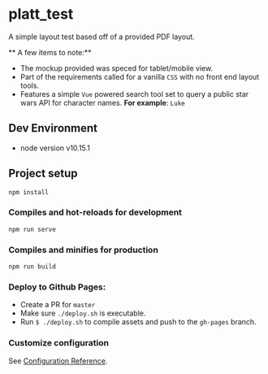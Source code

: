 # platt_test
A simple layout test based off of a provided PDF layout.  

** A few items to note:** 

- The mockup provided was speced for tablet/mobile view.
- Part of the requirements called for a vanilla `CSS` with no front end layout tools.
- Features a simple `Vue` powered search tool set to query a public star wars API for character names. **For example**: `Luke` 


## Dev Environment
- node version v10.15.1

## Project setup
```
npm install
```

### Compiles and hot-reloads for development
```
npm run serve
```

### Compiles and minifies for production
```
npm run build
```

### Deploy to Github Pages:
- Create a PR for `master`
- Make sure `./deploy.sh` is executable.
- Run `$ ./deploy.sh` to compile assets and push to the `gh-pages` branch.


### Customize configuration
See [Configuration Reference](https://cli.vuejs.org/config/).
